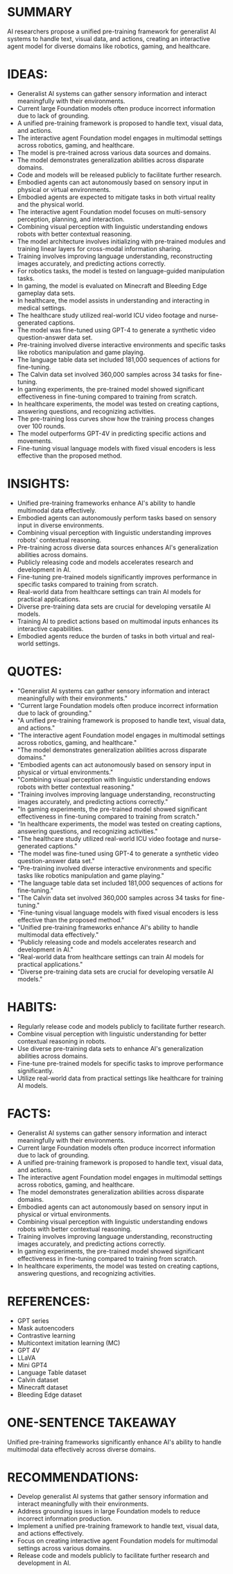 # SUMMARY
AI researchers propose a unified pre-training framework for generalist AI systems to handle text, visual data, and actions, creating an interactive agent model for diverse domains like robotics, gaming, and healthcare.

# IDEAS:
- Generalist AI systems can gather sensory information and interact meaningfully with their environments.
- Current large Foundation models often produce incorrect information due to lack of grounding.
- A unified pre-training framework is proposed to handle text, visual data, and actions.
- The interactive agent Foundation model engages in multimodal settings across robotics, gaming, and healthcare.
- The model is pre-trained across various data sources and domains.
- The model demonstrates generalization abilities across disparate domains.
- Code and models will be released publicly to facilitate further research.
- Embodied agents can act autonomously based on sensory input in physical or virtual environments.
- Embodied agents are expected to mitigate tasks in both virtual reality and the physical world.
- The interactive agent Foundation model focuses on multi-sensory perception, planning, and interaction.
- Combining visual perception with linguistic understanding endows robots with better contextual reasoning.
- The model architecture involves initializing with pre-trained modules and training linear layers for cross-modal information sharing.
- Training involves improving language understanding, reconstructing images accurately, and predicting actions correctly.
- For robotics tasks, the model is tested on language-guided manipulation tasks.
- In gaming, the model is evaluated on Minecraft and Bleeding Edge gameplay data sets.
- In healthcare, the model assists in understanding and interacting in medical settings.
- The healthcare study utilized real-world ICU video footage and nurse-generated captions.
- The model was fine-tuned using GPT-4 to generate a synthetic video question-answer data set.
- Pre-training involved diverse interactive environments and specific tasks like robotics manipulation and game playing.
- The language table data set included 181,000 sequences of actions for fine-tuning.
- The Calvin data set involved 360,000 samples across 34 tasks for fine-tuning.
- In gaming experiments, the pre-trained model showed significant effectiveness in fine-tuning compared to training from scratch.
- In healthcare experiments, the model was tested on creating captions, answering questions, and recognizing activities.
- The pre-training loss curves show how the training process changes over 100 rounds.
- The model outperforms GPT-4V in predicting specific actions and movements.
- Fine-tuning visual language models with fixed visual encoders is less effective than the proposed method.

# INSIGHTS:
- Unified pre-training frameworks enhance AI's ability to handle multimodal data effectively.
- Embodied agents can autonomously perform tasks based on sensory input in diverse environments.
- Combining visual perception with linguistic understanding improves robots' contextual reasoning.
- Pre-training across diverse data sources enhances AI's generalization abilities across domains.
- Publicly releasing code and models accelerates research and development in AI.
- Fine-tuning pre-trained models significantly improves performance in specific tasks compared to training from scratch.
- Real-world data from healthcare settings can train AI models for practical applications.
- Diverse pre-training data sets are crucial for developing versatile AI models.
- Training AI to predict actions based on multimodal inputs enhances its interactive capabilities.
- Embodied agents reduce the burden of tasks in both virtual and real-world settings.

# QUOTES:
- "Generalist AI systems can gather sensory information and interact meaningfully with their environments."
- "Current large Foundation models often produce incorrect information due to lack of grounding."
- "A unified pre-training framework is proposed to handle text, visual data, and actions."
- "The interactive agent Foundation model engages in multimodal settings across robotics, gaming, and healthcare."
- "The model demonstrates generalization abilities across disparate domains."
- "Embodied agents can act autonomously based on sensory input in physical or virtual environments."
- "Combining visual perception with linguistic understanding endows robots with better contextual reasoning."
- "Training involves improving language understanding, reconstructing images accurately, and predicting actions correctly."
- "In gaming experiments, the pre-trained model showed significant effectiveness in fine-tuning compared to training from scratch."
- "In healthcare experiments, the model was tested on creating captions, answering questions, and recognizing activities."
- "The healthcare study utilized real-world ICU video footage and nurse-generated captions."
- "The model was fine-tuned using GPT-4 to generate a synthetic video question-answer data set."
- "Pre-training involved diverse interactive environments and specific tasks like robotics manipulation and game playing."
- "The language table data set included 181,000 sequences of actions for fine-tuning."
- "The Calvin data set involved 360,000 samples across 34 tasks for fine-tuning."
- "Fine-tuning visual language models with fixed visual encoders is less effective than the proposed method."
- "Unified pre-training frameworks enhance AI's ability to handle multimodal data effectively."
- "Publicly releasing code and models accelerates research and development in AI."
- "Real-world data from healthcare settings can train AI models for practical applications."
- "Diverse pre-training data sets are crucial for developing versatile AI models."

# HABITS:
- Regularly release code and models publicly to facilitate further research.
- Combine visual perception with linguistic understanding for better contextual reasoning in robots.
- Use diverse pre-training data sets to enhance AI's generalization abilities across domains.
- Fine-tune pre-trained models for specific tasks to improve performance significantly.
- Utilize real-world data from practical settings like healthcare for training AI models.

# FACTS:
- Generalist AI systems can gather sensory information and interact meaningfully with their environments.
- Current large Foundation models often produce incorrect information due to lack of grounding.
- A unified pre-training framework is proposed to handle text, visual data, and actions.
- The interactive agent Foundation model engages in multimodal settings across robotics, gaming, and healthcare.
- The model demonstrates generalization abilities across disparate domains.
- Embodied agents can act autonomously based on sensory input in physical or virtual environments.
- Combining visual perception with linguistic understanding endows robots with better contextual reasoning.
- Training involves improving language understanding, reconstructing images accurately, and predicting actions correctly.
- In gaming experiments, the pre-trained model showed significant effectiveness in fine-tuning compared to training from scratch.
- In healthcare experiments, the model was tested on creating captions, answering questions, and recognizing activities.

# REFERENCES:
- GPT series
- Mask autoencoders
- Contrastive learning
- Multicontext imitation learning (MC)
- GPT 4V
- LLaVA
- Mini GPT4
- Language Table dataset
- Calvin dataset
- Minecraft dataset
- Bleeding Edge dataset

# ONE-SENTENCE TAKEAWAY
Unified pre-training frameworks significantly enhance AI's ability to handle multimodal data effectively across diverse domains.

# RECOMMENDATIONS:
- Develop generalist AI systems that gather sensory information and interact meaningfully with their environments.
- Address grounding issues in large Foundation models to reduce incorrect information production.
- Implement a unified pre-training framework to handle text, visual data, and actions effectively.
- Focus on creating interactive agent Foundation models for multimodal settings across various domains.
- Release code and models publicly to facilitate further research and development in AI.